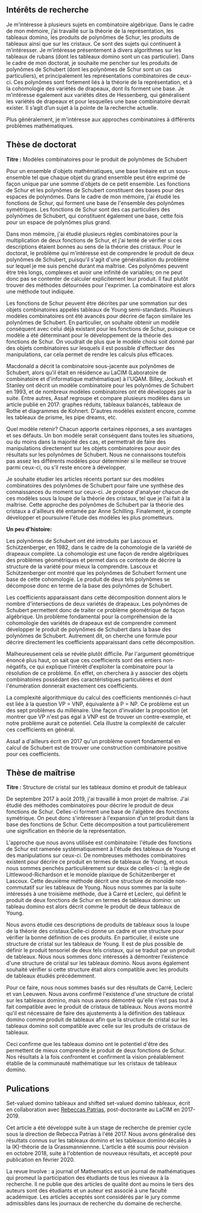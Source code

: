 ## Intérêts de recherche

Je m’intéresse à plusieurs sujets en combinatoire algébrique. Dans le cadre de mon mémoire, j’ai travaillé sur la théorie de la représentation, les tableaux domino, les produits de polynômes de Schur,  les produits de tableaux ainsi que sur les cristaux. Ce sont des sujets qui continuent à m’intéresser. Je m’intéresse présentement à divers algorithmes sur les tableaux de rubans (dont les tableaux domino sont un cas particulier). Dans le cadre de mon doctorat, je souhaite me pencher sur les produits de polynômes de Schubert (dont les polynômes de Schur sont un cas particuliers), et principalement les représentations combinatoires de ceux-ci. Ces polynômes sont fortement liés à la théorie de la représentation, et à la cohomologie des variétés de drapeaux, dont ils forment une base. Je m’intéresse également aux variétés dites de Hessenberg, qui généralisent les variétés de drapeaux et pour lesquelles une base combinatoire devrait exister. Il s’agit d’un sujet à la pointe de la recherche actuelle.

Plus généralement, je m'intéresse aux approches combinatoires à différents problèmes mathématiques.

## Thèse de doctorat

**Titre :** Modèles combinatoires pour le produit de polynômes de Schubert

Pour un ensemble d'objets mathématiques, une base linéaire est un sous-ensemble tel que chaque objet du grand ensemble peut être exprimé de façon unique par une somme d'objets de ce petit ensemble. Les fonctions de Schur et les polynômes de Schubert constituent des bases pour des espaces de polynômes. Dans le cadre de mon mémoire, j'ai étudié les fonctions de Schur, qui forment une base de l'ensemble des polynômes symétriques. Les fonctions de Schur sont des cas particuliers des polynômes de Schubert, qui constituent également une base, cette fois pour un espace de polynômes plus grand.

Dans mon mémoire, j'ai étudié plusieurs règles combinatoires pour la multiplication de deux fonctions de Schur, et j'ai tenté de vérifier si ces descriptions étaient bonnes au sens de la théorie des cristaux. Pour le doctorat, le problème qui m'intéresse est de comprendre le produit de deux polynômes de Schubert, puisqu'il s'agit d'une généralisation du problème sur lequel je me suis penché durant ma maîtrise. Ces polynômes peuvent être très longs, complexes et avoir une infinité de variables; on ne peut donc pas se contenter de calculer explicitement leur produit. Il faut plutôt trouver des méthodes détournées pour l'exprimer. La combinatoire est alors une méthode tout indiquée.

Les fonctions de Schur peuvent être décrites par une sommation sur des objets combinatoires appelés tableaux de Young semi-standards. Plusieurs modèles combinatoires ont été avancés pour décrire de façon similaire les polynômes de Schubert. En particulier, on souhaite obtenir un modèle conséquent avec celui déjà existant pour les fonctions de Schur, puisque ce modèle a été déterminant pour le développement de la théorie des fonctions de Schur. On voudrait de plus que le modèle choisi soit donné par des objets combinatoires sur lesquels il est possible d'effectuer des manipulations, car cela permet de rendre les calculs plus efficaces.

Macdonald a décrit la combinatoire sous-jacente aux polynômes de Schubert, alors qu'il était en résidence au LaCIM (Laboratoire de combinatoire et d'informatique mathématique) à l'UQAM. Billey, Jockush et Stanley ont décrit un modèle combinatoire pour les polynômes de Schubert en 1993, et de nombreux modèles combinatoires ont été développés par la suite. Entre autres, Assaf regroupe et compare plusieurs modèles dans un article publié en 2017: graphes réduits, tableaux balancés, tableaux de Rothe et diagrammes de Kohnert. D'autres modèles existent encore, comme les tableaux de prisme, les pipe dreams, etc.

Quel modèle retenir? Chacun apporte certaines réponses, a ses avantages et ses défauts. Un bon modèle serait conséquent dans toutes les situations, ou du moins dans la majorité des cas, et permettrait de faire des manipulations directement sur les objets combinatoires pour avoir des résultats sur les polynômes de Schubert. Nous ne connaissons toutefois pas assez les différents modèles pour déterminer si le meilleur se trouve parmi ceux-ci, ou s'il reste encore à développer. 

Je souhaite étudier les articles récents portant sur des modèles combinatoires des polynômes de Schubert pour faire une synthèse des connaissances du moment sur ceux-ci. Je propose d'analyser chacun de ces modèles sous la loupe de la théorie des cristaux, tel que je l'ai fait à la maîtrise. Cette approche des polynômes de Schubert par la théorie des cristaux a d'ailleurs été entamée par Anne Schilling.
Finalement, je compte développer et poursuivre l'étude des modèles les plus prometteurs.

**Un peu d'histoire:**

Les polynômes de Schubert ont été introduits par Lascoux et Schützenberger, en 1982, dans le cadre de la cohomologie de la variété de drapeaux complète. La cohomologie est une façon de rendre algébriques des problèmes géométriques et permet dans ce contexte de décrire la structure de la variété pour mieux la comprendre. Lascoux et Schützenberger ont montré que les polynômes de Schubert forment une base de cette cohomologie. Le produit de deux tels polynômes se décompose donc en terme de la base des polynômes de Schubert.

Les coefficients apparaissant dans cette décomposition donnent alors le nombre d'intersections de deux variétés de drapeaux. Les  polynômes de Schubert permettent donc de traiter ce problème géométrique de façon algébrique. Un problème fondamental pour la compréhension de la cohomologie des variétés de drapeaux est de comprendre comment développer le produit de polynômes de Schubert dans la base des polynômes de Schubert. Autrement dit, on cherche une formule pour décrire directement les coefficients apparaissant dans cette décomposition.

Malheureusement cela se révèle plutôt difficile. Par l'argument géométrique énoncé plus haut, on sait que ces coefficients sont des entiers non-négatifs, ce qui explique l'intérêt d'exploiter la combinatoire pour la résolution de ce problème. En effet, on cherchera à y associer des objets combinatoires possédant des caractéristiques particulières et dont l'énumération donnerait exactement ces coefficients.

La complexité algorithmique du calcul des coefficients mentionnés ci-haut est liée à la question VP = VNP, équivalente à P = NP. Ce problème est un des sept problèmes du millénaire. Une façon d'invalider la proposition (et montrer  que VP n'est pas égal à VNP est de trouver un contre-exemple, et notre problème aurait ce potentiel. Cela illustre la complexité de calculer ces coefficients en général. 

Assaf a d'ailleurs écrit en 2017 qu'un problème ouvert fondamental en calcul de Schubert est de trouver une construction combinatoire positive pour ces coefficients.

## Thèse de maîtrise

**Titre :** Structure de cristal sur les tableaux domino et produit de tableaux

De septembre 2017 à août 2019, j'ai travaillé à mon projet de maîtrise. J'ai étudié des méthodes combinatoires pour décrire le produit de deux fonctions de Schur. Celles-ci forment une base de l'algèbre des fonctions symétrique. On peut donc s'intéresser à l'expansion d'un tel produit dans la base des fonctions de Schur. Cette décomposition a tout particulièrement une signification en théorie de la représentation.

L'approche que nous avons utilisée est combinatoire: l'étude des fonctions de Schur est ramenée systématiquement à l'étude des tableaux de Young et des manipulations sur ceux-ci. De nombreuses méthodes combinatoires existent pour décrire ce produit en termes de tableaux de Young, et nous nous sommes penchés particulièrement sur deux de celles-ci : la règle de Littlewood-Richardson et le monoïde plaxique de Schützenberger et Lascoux. Cette deuxième méthode décrit une structure de monoïde non-commutatif sur les tableaux de Young. Nous nous sommes par la suite intéressés à une troisième méthode, due à Carré et Leclerc, qui définit le produit de deux fonctions de Schur en termes de tableaux domino: un tableau domino est alors décrit comme le produit de deux tableaux de Young.

Nous avons étudié ces descriptions de produits de tableaux sous la loupe de la théorie des cristaux.Celle-ci donne un cadre et une structure pour vérifier la bonne définition de ces produits. En particulier, il existe une structure de cristal sur les tableaux de Young. Il est de plus possible de définir le produit tensoriel de deux tels cristaux, qui se traduit par un produit de tableaux. Nous nous sommes donc intéressés à démontrer l'existence d'une structure de cristal sur les tableaux domino. Nous avons également souhaité vérifier si cette structure était alors compatible avec les produits de tableaux étudiés précédemment.

Pour ce faire, nous nous sommes basés sur des résultats de Carré, Leclerc et van Leeuwen. Nous avons confirmé l'existence d'une structure de cristal sur les tableaux domino, mais nous avons démontré qu'elle n'est pas tout à fait compatible avec le produit de cristaux de tableaux. Nous avons montré qu'il est nécessaire de faire des ajustements à la définition des tableaux domino comme produit de tableaux afin que la structure de cristal sur les tableaux domino soit compatible avec celle sur les produits de cristaux de tableaux. 

Ceci confirme que les tableaux domino ont le potentiel d'être des permettent de mieux comprendre le produit de deux fonctions de Schur. Nos résultats à la fois confrontent et confirment la vision préalablement établie de la communauté mathématique sur les cristaux de tableaux domino.

## Pulications

Set-valued domino tableaux and shifted set-valued domino tableaux, écrit en collaboration avec [Rebeccas Patrias](http://lacim.uqam.ca/~patriasr/), post-doctorante au LaCIM en 2017-2019.

Cet article a été développé suite à un stage de recherche de premier cycle sous la direction de Rebecca Patrias à l'été 2017. Nous avons généralisé des résultats connus sur les tableaux domino et les tableaux domino décalés à la \(K\)-théorie de la Grassmanniennne. L'article a été soumis pour révision en octobre 2018, suite à l'obtention de nouveaux résultats, et accepté pour publication en février 2020.

La revue Involve : a journal of Mathematics est un journal de mathématiques qui promeut la participation des étudiants de tous les niveaux à la recherche. Il ne publie que des articles de qualité dont au moins le tiers des auteurs sont des étudiants et un auteur est associé à une faculté académique. Les articles acceptés sont considérés par le jury comme admissibles dans les journaux de recherche du domaine de recherche.
